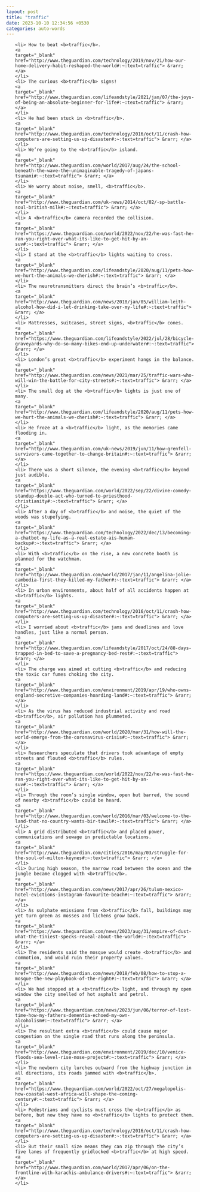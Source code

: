 ```yaml
---
layout: post
title: "traffic"
date: 2023-10-10 12:34:56 +0530
categories: auto-words
---
```

<ol>

    <li> How to beat <b>traffic</b>.
    <a 
    target="_blank" 
    href="http://www.theguardian.com/technology/2019/nov/21/how-our-home-delivery-habit-reshaped-the-world#:~:text=traffic"> &rarr; </a>
    </li>
    <li> The curious <b>traffic</b> signs!
    <a 
    target="_blank" 
    href="http://www.theguardian.com/lifeandstyle/2021/jan/07/the-joys-of-being-an-absolute-beginner-for-life#:~:text=traffic"> &rarr; </a>
    </li>
    <li> He had been stuck in <b>traffic</b>.
    <a 
    target="_blank" 
    href="http://www.theguardian.com/technology/2016/oct/11/crash-how-computers-are-setting-us-up-disaster#:~:text=traffic"> &rarr; </a>
    </li>
    <li> We’re going to the <b>traffic</b> island.
    <a 
    target="_blank" 
    href="http://www.theguardian.com/world/2017/aug/24/the-school-beneath-the-wave-the-unimaginable-tragedy-of-japans-tsunami#:~:text=traffic"> &rarr; </a>
    </li>
    <li> We worry about noise, smell, <b>traffic</b>.
    <a 
    target="_blank" 
    href="http://www.theguardian.com/uk-news/2014/oct/02/-sp-battle-soul-british-milk#:~:text=traffic"> &rarr; </a>
    </li>
    <li> A <b>traffic</b> camera recorded the collision.
    <a 
    target="_blank" 
    href="https://www.theguardian.com/world/2022/nov/22/he-was-fast-he-ran-you-right-over-what-its-like-to-get-hit-by-an-suv#:~:text=traffic"> &rarr; </a>
    </li>
    <li> I stand at the <b>traffic</b> lights waiting to cross.
    <a 
    target="_blank" 
    href="http://www.theguardian.com/lifeandstyle/2020/aug/11/pets-how-we-hurt-the-animals-we-cherish#:~:text=traffic"> &rarr; </a>
    </li>
    <li> The neurotransmitters direct the brain’s <b>traffic</b>.
    <a 
    target="_blank" 
    href="http://www.theguardian.com/news/2018/jan/05/william-leith-alcohol-how-did-i-let-drinking-take-over-my-life#:~:text=traffic"> &rarr; </a>
    </li>
    <li> Mattresses, suitcases, street signs, <b>traffic</b> cones.
    <a 
    target="_blank" 
    href="https://www.theguardian.com/lifeandstyle/2022/jul/28/bicycle-graveyards-why-do-so-many-bikes-end-up-underwater#:~:text=traffic"> &rarr; </a>
    </li>
    <li> London’s great <b>traffic</b> experiment hangs in the balance.
    <a 
    target="_blank" 
    href="http://www.theguardian.com/news/2021/mar/25/traffic-wars-who-will-win-the-battle-for-city-streets#:~:text=traffic"> &rarr; </a>
    </li>
    <li> The small dog at the <b>traffic</b> lights is just one of many.
    <a 
    target="_blank" 
    href="http://www.theguardian.com/lifeandstyle/2020/aug/11/pets-how-we-hurt-the-animals-we-cherish#:~:text=traffic"> &rarr; </a>
    </li>
    <li> He froze at a <b>traffic</b> light, as the memories came flooding in.
    <a 
    target="_blank" 
    href="http://www.theguardian.com/uk-news/2019/jun/11/how-grenfell-survivors-came-together-to-change-britain#:~:text=traffic"> &rarr; </a>
    </li>
    <li> There was a short silence, the evening <b>traffic</b> beyond just audible.
    <a 
    target="_blank" 
    href="https://www.theguardian.com/world/2022/sep/22/divine-comedy-standup-double-act-who-turned-to-priesthood-christianity#:~:text=traffic"> &rarr; </a>
    </li>
    <li> After a day of <b>traffic</b> and noise, the quiet of the woods was stupefying.
    <a 
    target="_blank" 
    href="https://www.theguardian.com/technology/2022/dec/13/becoming-a-chatbot-my-life-as-a-real-estate-ais-human-backup#:~:text=traffic"> &rarr; </a>
    </li>
    <li> With <b>traffic</b> on the rise, a new concrete booth is planned for the watchman.
    <a 
    target="_blank" 
    href="http://www.theguardian.com/world/2017/jan/11/angelina-jolie-cambodia-first-they-killed-my-father#:~:text=traffic"> &rarr; </a>
    </li>
    <li> In urban environments, about half of all accidents happen at <b>traffic</b> lights.
    <a 
    target="_blank" 
    href="http://www.theguardian.com/technology/2016/oct/11/crash-how-computers-are-setting-us-up-disaster#:~:text=traffic"> &rarr; </a>
    </li>
    <li> I worried about <b>traffic</b> jams and deadlines and love handles, just like a normal person.
    <a 
    target="_blank" 
    href="http://www.theguardian.com/lifeandstyle/2017/oct/24/88-days-trapped-in-bed-to-save-a-pregnancy-bed-rest#:~:text=traffic"> &rarr; </a>
    </li>
    <li> The charge was aimed at cutting <b>traffic</b> and reducing the toxic car fumes choking the city.
    <a 
    target="_blank" 
    href="http://www.theguardian.com/environment/2019/apr/19/who-owns-england-secretive-companies-hoarding-land#:~:text=traffic"> &rarr; </a>
    </li>
    <li> As the virus has reduced industrial activity and road <b>traffic</b>, air pollution has plummeted.
    <a 
    target="_blank" 
    href="http://www.theguardian.com/world/2020/mar/31/how-will-the-world-emerge-from-the-coronavirus-crisis#:~:text=traffic"> &rarr; </a>
    </li>
    <li> Researchers speculate that drivers took advantage of empty streets and flouted <b>traffic</b> rules.
    <a 
    target="_blank" 
    href="https://www.theguardian.com/world/2022/nov/22/he-was-fast-he-ran-you-right-over-what-its-like-to-get-hit-by-an-suv#:~:text=traffic"> &rarr; </a>
    </li>
    <li> Through the room’s single window, open but barred, the sound of nearby <b>traffic</b> could be heard.
    <a 
    target="_blank" 
    href="http://www.theguardian.com/world/2016/mar/03/welcome-to-the-land-that-no-country-wants-bir-tawil#:~:text=traffic"> &rarr; </a>
    </li>
    <li> A grid distributed <b>traffic</b> and placed power, communications and sewage in predictable locations.
    <a 
    target="_blank" 
    href="http://www.theguardian.com/cities/2016/may/03/struggle-for-the-soul-of-milton-keynes#:~:text=traffic"> &rarr; </a>
    </li>
    <li> During high season, the narrow road between the ocean and the jungle became clogged with <b>traffic</b>.
    <a 
    target="_blank" 
    href="http://www.theguardian.com/news/2017/apr/26/tulum-mexico-hotel-evictions-instagram-favourite-beach#:~:text=traffic"> &rarr; </a>
    </li>
    <li> As sulphate emissions from <b>traffic</b> fall, buildings may yet turn green as mosses and lichens grow back.
    <a 
    target="_blank" 
    href="https://www.theguardian.com/news/2023/aug/31/empire-of-dust-what-the-tiniest-specks-reveal-about-the-world#:~:text=traffic"> &rarr; </a>
    </li>
    <li> The residents said the mosque would create <b>traffic</b> and commotion, and would ruin their property values.
    <a 
    target="_blank" 
    href="http://www.theguardian.com/news/2018/feb/08/how-to-stop-a-mosque-the-new-playbook-of-the-right#:~:text=traffic"> &rarr; </a>
    </li>
    <li> We had stopped at a <b>traffic</b> light, and through my open window the city smelled of hot asphalt and petrol.
    <a 
    target="_blank" 
    href="https://www.theguardian.com/news/2023/jun/06/terror-of-lost-time-how-my-fathers-dementia-echoed-my-own-alcoholism#:~:text=traffic"> &rarr; </a>
    </li>
    <li> The resultant extra <b>traffic</b> could cause major congestion on the single road that runs along the peninsula.
    <a 
    target="_blank" 
    href="http://www.theguardian.com/environment/2019/dec/10/venice-floods-sea-level-rise-mose-project#:~:text=traffic"> &rarr; </a>
    </li>
    <li> The newborn city lurches outward from the highway junction in all directions, its roads jammed with <b>traffic</b>.
    <a 
    target="_blank" 
    href="https://www.theguardian.com/world/2022/oct/27/megalopolis-how-coastal-west-africa-will-shape-the-coming-century#:~:text=traffic"> &rarr; </a>
    </li>
    <li> Pedestrians and cyclists must cross the <b>traffic</b> as before, but now they have no <b>traffic</b> lights to protect them.
    <a 
    target="_blank" 
    href="http://www.theguardian.com/technology/2016/oct/11/crash-how-computers-are-setting-us-up-disaster#:~:text=traffic"> &rarr; </a>
    </li>
    <li> But their small size means they can zip through the city’s five lanes of frequently gridlocked <b>traffic</b> at high speed.
    <a 
    target="_blank" 
    href="http://www.theguardian.com/world/2017/apr/06/on-the-frontline-with-karachis-ambulance-drivers#:~:text=traffic"> &rarr; </a>
    </li>